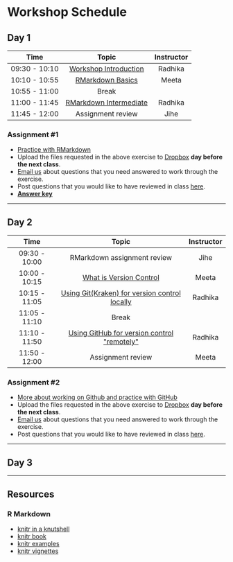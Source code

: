 # Workshop Schedule

## Day 1

| Time            |  Topic  | Instructor |
|:------------------------:|:------------------------------------------------:|:--------:|
| 09:30 - 10:10 | [Workshop Introduction](https://github.com/hbctraining/reproducibility-tools/blob/master/lectures/Intro_to_workshop.pdf) | Radhika |
| 10:10 - 10:55 | [RMarkdown Basics](../lessons/01-Rmarkdown_basics.md) | Meeta |
| 10:55 - 11:00 | Break |  |
| 11:00 - 11:45 | [RMarkdown Intermediate](../lessons/02-Rmarkdown_intermediate.md) | Radhika |
| 11:45 - 12:00 | Assignment review | Jihe |

### Assignment #1

* [Practice with RMarkdown](../activities/Rmd_exercise4.md)
* Upload the files requested in the above exercise to [Dropbox](https://www.dropbox.com/request/d7ypnDNbv0xtaL5UuMoU) **day before the next class**.
* [Email us](mailto:hbctraining@hsph.harvard.edu) about questions that you need answered to work through the exercise.
* Post questions that you would like to have reviewed in class [here](https://PollEv.com/hbctraining945).
* [**Answer key**](https://raw.githubusercontent.com/hbctraining/reproducibility-tools/master/activities/Rmd_exercise4_answerkey.rmd)

---

## Day 2

| Time            |  Topic  | Instructor |
|:------------------------:|:------------------------------------------------:|:--------:|
| 09:30 - 10:00 | RMarkdown assignment review | Jihe |
| 10:00 - 10:15 | [What is Version Control](../lessons/03_Intro_to_versioning.md) | Meeta |
| 10:15 - 11:05 | [Using Git(Kraken) for version control locally](../lessons/04_GitKraken.md) | Radhika |
| 11:05 - 11:10 | Break |  |
| 11:10 - 11:50 | [Using GitHub for version control "remotely"](../lessons/05_Github_remote1.md) | Radhika |
| 11:50 - 12:00 | Assignment review | Meeta |

### Assignment #2

* [More about working on Github and practice with GitHub](../lessons/06_Github_remote2.md)
* Upload the files requested in the above exercise to [Dropbox](https://www.dropbox.com/request/sfOKVBPhFdS8BpifRIyt) **day before the next class**.
* [Email us](mailto:hbctraining@hsph.harvard.edu) about questions that you need answered to work through the exercise.
* Post questions that you would like to have reviewed in class [here](https://PollEv.com/hbctraining945).

---

## Day 3

---

## Resources

### R Markdown
-   [knitr in a knutshell](http://kbroman.org/knitr_knutshell/)
-   [knitr book](https://www.amazon.com/gp/product/1498716962)
-   [knitr examples](https://yihui.name/knitr/demos)
-   [knitr vignettes](https://github.com/yihui/knitr/tree/master/vignettes)


